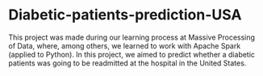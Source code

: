 # Diabetic-patients-prediction-USA

This project was made during our learning process at Massive Processing of Data, where, among others, we learned to work with Apache Spark (applied to Python). In this project, we aimed to predict whether a diabetic patients was going to be readmitted at the hospital in the United States.
